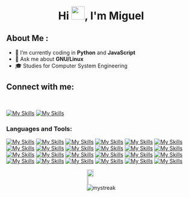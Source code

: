 
<h1 align="center">Hi <img src="https://media.giphy.com/media/hvRJCLFzcasrR4ia7z/giphy.gif" width="35">, I'm Miguel</h1>

## About Me :
<!-- - 👀 I’m interested in technology -->
- 🌱 I’m currently coding in **Python** and **JavaScript**
- 💬 Ask me about **GNU/Linux**
- 🎓 Studies for Computer System Engineering
<!-- - 📫 How to reach me: mle278175@gmail.com -->

<!-- - ⚡ Fun fact: 🎥 🐧 -->
## Connect with me:

<br>

[![My Skills](https://skillicons.dev/icons?i=instagram)](https://www.instagram.com/miguelanggel_?igsh=MTNsdXl3cjU1OTU5) [![My Skills](https://skillicons.dev/icons?i=linkedin)](https://www.linkedin.com/in/miguel-angel-ba487026b/)
<br>


<!-- LENGUAJES Y HERRAMIENTAS -->
<h3 align="left">Languages and Tools:</h3>

<!--[![My Skills](https://skillicons.dev/icons?i=python,c,cpp,java,js,html,css,r,mysql,php,pycharm,idea,vscode,visualstudio,sublime,atom,eclipse,git,github,powershell,windows,linux,ubuntu,mint,stackoverflow)](https://skillicons.dev) 
-->

<!--[![My Skills](https://skillicons.dev/icons?i=c,cpp,js,html,css)](https://skillicons.dev)-->

[![My Skills](https://skillicons.dev/icons?i=python)](https://www.python.org/) [![My Skills](https://skillicons.dev/icons?i=java)](https://www.java.com/es/)
[![My Skills](https://skillicons.dev/icons?i=c)](https://www.w3schools.com/c/c_intro.php)
[![My Skills](https://skillicons.dev/icons?i=cpp)](https://www.w3schools.com/cpp/cpp_intro.asp)
[![My Skills](https://skillicons.dev/icons?i=js)](https://developer.mozilla.org/es/docs/Web/JavaScript)
[![My Skills](https://skillicons.dev/icons?i=html)](https://developer.mozilla.org/es/docs/Web/HTML)
[![My Skills](https://skillicons.dev/icons?i=css)](https://developer.mozilla.org/es/docs/Web/CSS)
[![My Skills](https://skillicons.dev/icons?i=threejs)](https://threejs.org/)
[![My Skills](https://skillicons.dev/icons?i=nodejs)](https://nodejs.org/en)
[![My Skills](https://skillicons.dev/icons?i=php)](https://www.php.net/)
[![My Skills](https://skillicons.dev/icons?i=sqlite)](https://sqlite.org/)
[![My Skills](https://skillicons.dev/icons?i=mysql)](https://www.mysql.com/)
[![My Skills](https://skillicons.dev/icons?i=mongodb)](https://www.mongodb.com/)
[![My Skills](https://skillicons.dev/icons?i=django)](https://www.djangoproject.com/)
[![My Skills](https://skillicons.dev/icons?i=pycharm)](https://www.jetbrains.com/es-es/pycharm/)
[![My Skills](https://skillicons.dev/icons?i=idea)](https://www.jetbrains.com/es-es/idea/)
[![My Skills](https://skillicons.dev/icons?i=vscode)](https://code.visualstudio.com/)
[![My Skills](https://skillicons.dev/icons?i=git)](https://git-scm.com/)
[![My Skills](https://skillicons.dev/icons?i=linux)](https://www.linux.org/)
[![My Skills](https://skillicons.dev/icons?i=ubuntu)](https://ubuntu.com/)
[![My Skills](https://skillicons.dev/icons?i=mint)](https://linuxmint.com/)
[![My Skills](https://skillicons.dev/icons?i=debian)](https://www.debian.org/index.es.html)
[![My Skills](https://skillicons.dev/icons?i=latex)](https://www.latex-project.org/)
[![My Skills](https://skillicons.dev/icons?i=matlab)](https://es.mathworks.com/products/matlab.html)



<!-- STATS Y LENGUAJES MAS USADOS -->
<div style="display:grid;align-items:center;justify-content:center">
  <img style="height:100%;width:49%;max-width: 100%" src="https://github-readme-stats.vercel.app/api?username=migueeldev&theme=gotham&count_private=true&show_icons=true&include_all_commits=true"/>
  <img style="height:100%;width:49%;max-width: 10%" src="https://github-readme-stats.vercel.app/api/top-langs/?username=migueeldev&layout=compact&theme=gotham&langs_count=8"/>

  <img src="https://github-readme-streak-stats.herokuapp.com/?user=migueeldev&theme=gotham" alt="mystreak"/>
</div>


<!---
migueeldev/migueekdev is a ✨ special ✨ repository because its `README.md` (this file) appears on your GitHub profile.
You can click the Preview link to take a look at your changes.
--->
